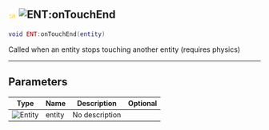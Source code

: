 ## ![shared](../../.gitbook/assets/shared.png) ![ENT](./readme/ent "mention"):onTouchEnd

```lua
void ENT:onTouchEnd(entity)
```

Called when an entity stops touching another entity (requires physics)

------
## Parameters

| Type   | Name | Description | Optional |
| ------ | ---- | ----------- | -------: |
| ![Entity](./readme/entity "mention") | entity | No description |  |

